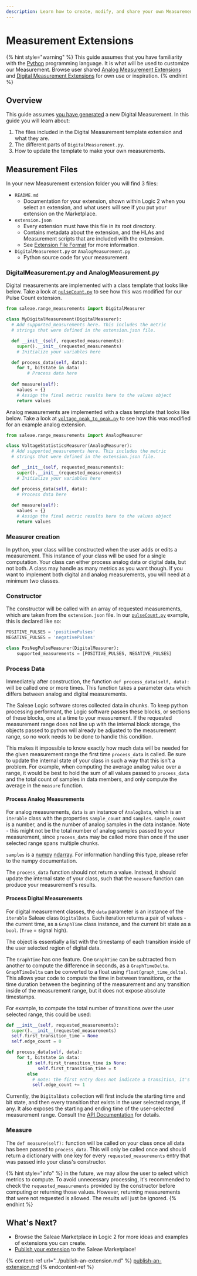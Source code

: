 ```yaml
---
description: Learn how to create, modify, and share your own Measurement Extensions
---
```


# Measurement Extensions

{% hint style="warning" %}
This guide assumes that you have familiarity with the [Python](https://www.python.org/) programming language. It is what will be used to customize our Measurement. Browse user shared [Analog Measurement Extensions](analog-measurement-extensions.md) and [Digital Measurement Extensions](digital-measurement-extensions.md) for own use or inspiration.
{% endhint %}

## Overview

This guide assumes [you have generated](../extensions-quickstart.md) a new Digital Measurement. In this guide you will learn about:

1. The files included in the Digital Measurement template extension and what they are.
2. The different parts of `DigitalMeasurement.py`.
3. How to update the template to make your own measurements.

## Measurement Files

In your new Measurement extension folder you will find 3 files:

* `README.md`
  * Documentation for your extension, shown within Logic 2 when you select an extension, and what users will see if you put your extension on the Marketplace.
* `extension.json`
  * Every extension must have this file in its root directory.
  * Contains metadata about the extension, and the HLAs and Measurement scripts that are included with the extension.
  * See [Extension File Format](../extension-file-format.md) for more information.
* `DigitalMeasurement.py` or `AnalogMeasurement.py`
  * Python source code for your measurement.

### DigitalMeasurement.py and AnalogMeasurement.py

Digital measurements are implemented with a class template that looks like below. Take a look at [`pulseCount.py`](https://github.com/saleae/logic2-extensions-examples/blob/master/pulseCount/pulseCount.py) to see how this was modified for our Pulse Count extension.

```python
from saleae.range_measurements import DigitalMeasurer

class MyDigitalMeasurement(DigitalMeasurer):
  # Add supported_measurements here. This includes the metric
  # strings that were defined in the extension.json file.

  def __init__(self, requested_measurements):
    super().__init__(requested_measurements)
    # Initialize your variables here

  def process_data(self, data):
    for t, bitstate in data:
        # Process data here
  
  def measure(self):
    values = {}
    # Assign the final metric results here to the values object
    return values
```

Analog measurements are implemented with a class template that looks like below. Take a look at [`voltage_peak_to_peak.py`](https://github.com/saleae/logic2-extensions-examples/blob/master/voltagePeakToPeak/voltage_peak_to_peak.py) to see how this was modified for an example analog extension.

```python
from saleae.range_measurements import AnalogMeasurer

class VoltageStatisticsMeasurer(AnalogMeasurer):
  # Add supported_measurements here. This includes the metric
  # strings that were defined in the extension.json file.

  def __init__(self, requested_measurements):
    super().__init__(requested_measurements)
    # Initialize your variables here

  def process_data(self, data):
    # Process data here
  
  def measure(self):
    values = {}
    # Assign the final metric results here to the values object
    return values
```

### Measurer creation

In python, your class will be constructed when the user adds or edits a measurement. This instance of your class will be used for a single computation. Your class can either process analog data or digital data, but not both. A class may handle as many metrics as you want though. If you want to implement both digital and analog measurements, you will need at a minimum two classes.

### Constructor

The constructor will be called with an array of requested measurements, which are taken from the `extension.json` file. In our [`pulseCount.py`](https://github.com/saleae/logic2-extensions-examples/blob/master/pulseCount/pulseCount.py) example, this is declared like so:

```python
POSITIVE_PULSES = 'positivePulses'
NEGATIVE_PULSES = 'negativePulses'

class PosNegPulseMeasurer(DigitalMeasurer):
    supported_measurements = [POSITIVE_PULSES, NEGATIVE_PULSES]
```

### Process Data

Immediately after construction, the function `def process_data(self, data):` will be called one or more times. This function takes a parameter `data` which differs between analog and digital measurements.

The Saleae Logic software stores collected data in chunks. To keep python processing performant, the Logic software passes these blocks, or sections of these blocks, one at a time to your measurement. If the requested measurement range does not line up with the internal block storage, the objects passed to python will already be adjusted to the measurement range, so no work needs to be done to handle this condition.

This makes it impossible to know exactly how much data will be needed for the given measurement range the first time `process_data` is called. Be sure to update the internal state of your class in such a way that this isn't a problem. For example, when computing the average analog value over a range, it would be best to hold the sum of all values passed to `process_data` and the total count of samples in data members, and only compute the average in the `measure` function.

#### Process Analog Measurements

For analog measurements, `data` is an instance of `AnalogData`, which is an `iterable` class with the properties `sample_count` and `samples`. `sample_count` is a number, and is the number of analog samples in the data instance. Note - this might not be the total number of analog samples passed to your measurement, since `process_data` may be called more than once if the user selected range spans multiple chunks.

`samples` is a [numpy](https://numpy.org/) [ndarray](https://docs.scipy.org/doc/numpy/reference/arrays.ndarray.html). For information handling this type, please refer to the numpy documentation.

The `process_data` function should not return a value. Instead, it should update the internal state of your class, such that the `measure` function can produce your measurement's results.

#### Process Digital Measurements

For digital measurement classes, the `data` parameter is an instance of the `iterable` Saleae class `DigitalData`. Each iteration returns a pair of values - the current time, as a `GraphTime` class instance, and the current bit state as a `bool`. (`True` = signal high).

The object is essentially a list with the timestamp of each transition inside of the user selected region of digital data.

The `GraphTime` has one feature. One `GraphTime` can be subtracted from another to compute the difference in seconds, as a `GraphTimeDelta`. `GraphTimeDelta` can be converted to a float using `float(graph_time_delta)`. This allows your code to compute the time in between transitions, or the time duration between the beginning of the measurement and any transition inside of the measurement range, but it does not expose absolute timestamps.

For example, to compute the total number of transitions over the user selected range, this could be used:

```python
def __init__(self, requested_measurements):
  super().__init__(requested_measurements)
  self.first_transition_time = None
  self.edge_count = 0

def process_data(self, data):
    for t, bitstate in data:
        if self.first_transition_time is None:
            self.first_transition_time = t
        else
          # note: the first entry does not indicate a transition, it's simply the bitstate and time at the beginning of the user selected range.
          self.edge_count += 1
```

Currently, the `DigitalData` collection will first include the starting time and bit state, and then every transition that exists in the user selected range, if any. It also exposes the starting and ending time of the user-selected measurement range. Consult the [API Documentation](../api-documentation.md) for details.

### Measure

The `def measure(self):` function will be called on your class once all data has been passed to `process_data`.  This will only be called once and should return a dictionary with one key for every `requested_measurements` entry that was passed into your class's constructor.

{% hint style="info" %}
in the future, we may allow the user to select which metrics to compute. To avoid unnecessary processing, it's recommended to check the `requested_measurements` provided by the constructor before computing or returning those values. However, returning measurements that were not requested is allowed. The results will just be ignored.
{% endhint %}

## What's Next?

* Browse the Saleae Marketplace in Logic 2 for more ideas and examples of extensions you can create.
* [Publish your extension](../publish-an-extension.md) to the Saleae Marketplace!

{% content-ref url="../publish-an-extension.md" %}
[publish-an-extension.md](../publish-an-extension.md)
{% endcontent-ref %}



